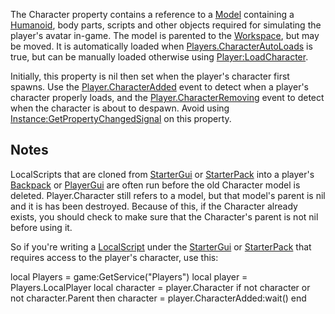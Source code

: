 The Character property contains a reference to a [Model](https://developer.roblox.com/en-us/api-reference/class/Model) containing a [Humanoid](https://developer.roblox.com/en-us/api-reference/class/Humanoid), body parts, scripts and other objects required for simulating the player's avatar in-game. The model is parented to the [Workspace](https://developer.roblox.com/en-us/api-reference/class/Workspace), but may be moved. It is automatically loaded when [Players.CharacterAutoLoads](https://developer.roblox.com/en-us/api-reference/property/Players/CharacterAutoLoads) is true, but can be manually loaded otherwise using [Player:LoadCharacter](https://developer.roblox.com/en-us/api-reference/function/Player/LoadCharacter).

Initially, this property is nil then set when the player's character first spawns. Use the [Player.CharacterAdded](https://developer.roblox.com/en-us/api-reference/event/Player/CharacterAdded) event to detect when a player's character properly loads, and the [Player.CharacterRemoving](https://developer.roblox.com/en-us/api-reference/event/Player/CharacterRemoving) event to detect when the character is about to despawn. Avoid using [Instance:GetPropertyChangedSignal](https://developer.roblox.com/en-us/api-reference/function/Instance/GetPropertyChangedSignal) on this property.

Notes
-----

LocalScripts that are cloned from [StarterGui](https://developer.roblox.com/en-us/api-reference/class/StarterGui) or [StarterPack](https://developer.roblox.com/en-us/api-reference/class/StarterPack) into a player's [Backpack](https://developer.roblox.com/en-us/api-reference/class/Backpack) or [PlayerGui](https://developer.roblox.com/en-us/api-reference/class/PlayerGui) are often run before the old Character model is deleted. Player.Character still refers to a model, but that model's parent is nil and it is has been destroyed. Because of this, if the Character already exists, you should check to make sure that the Character's parent is not nil before using it.

So if you're writing a [LocalScript](https://developer.roblox.com/en-us/api-reference/class/LocalScript) under the [StarterGui](https://developer.roblox.com/en-us/api-reference/class/StarterGui) or [StarterPack](https://developer.roblox.com/en-us/api-reference/class/StarterPack) that requires access to the player's character, use this:

local Players = game:GetService("Players")
local player = Players.LocalPlayer
local character = player.Character
if not character or not character.Parent then
    character = player.CharacterAdded:wait()
end